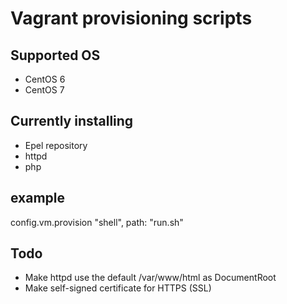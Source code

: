 Vagrant provisioning scripts
=========================

Supported OS
-------------------
- CentOS 6
- CentOS 7

Currently installing
--------------------
- Epel repository
- httpd
- php


example
-------
config.vm.provision "shell", path: "run.sh"


Todo
----

- Make httpd use the default /var/www/html as DocumentRoot
- Make self-signed certificate for HTTPS (SSL)
